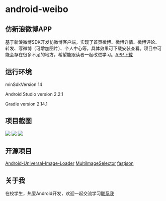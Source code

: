 # android-weibo

## 仿新浪微博APP

基于新浪微博SDK开发仿微博客户端，实现了首页微博、微博详情、微博评论、转发、写微博（可增加图片）、个人中心等，具体效果可下载安装查看。项目中可能会存在很多不足的地方，希望能跟读者一起改进学习。[APP下载](https://github.com/liudg/android-weibo/raw/master/app/app-release.apk)

## 运行环境

minSdkVersion 14

Android Studio version 2.2.1

Gradle version 2.14.1

## 项目截图

![](https://github.com/liudg/android-weibo/raw/master/screenshot/Screenshot_2016-10-13-15-52-21.png)
![](https://github.com/liudg/android-weibo/raw/master/screenshot/Screenshot_2016-10-13-15-52-54.png)
![](https://github.com/liudg/android-weibo/raw/master/screenshot/Screenshot_2016-10-13-15-55-28.png)

## 开源项目
[Android-Universal-Image-Loader](https://github.com/nostra13/Android-Universal-Image-Loader)
[MultiImageSelector](https://github.com/lovetuzitong/MultiImageSelector)
[fastjson](https://github.com/alibaba/fastjson)

## 关于我

在校学生，热爱Android开发，欢迎一起交流学习[联系我](mailto:liudg95@gmail.com)

